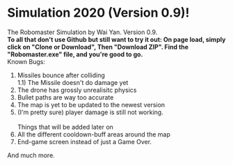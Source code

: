 # Simulation 2020 (Version 0.9)!
The Robomaster Simulation by Wai Yan.
Version 0.9.<br>
<b>To all that don't use Github but still want to try it out:
On page load, simply click on "Clone or Download", Then "Download ZIP". Find the "Robomaster.exe" file, and you're good to go.</b><br>
Known Bugs:
1) Missiles bounce after colliding<br>
1.1) The Missile doesn't do damage yet
2) The drone has grossly unrealisitc physics
3) Bullet paths are way too accurate
4) The map is yet to be updated to the newest version
5) (I'm pretty sure) player damage is still not working.<br><br>
Things that will be added later on
1) All the different cooldown-buff areas around the map
2) End-game screen instead of just a Game Over.

And much more.
